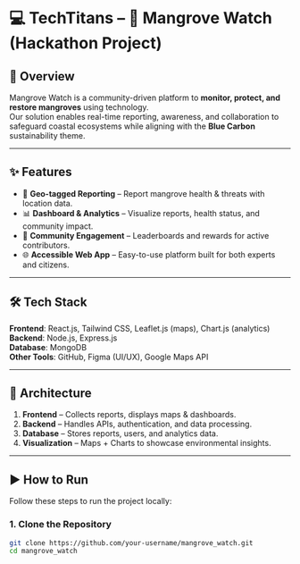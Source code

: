 # 💻 TechTitans – 🌱 Mangrove Watch (Hackathon Project)  

## 🚀 Overview  
Mangrove Watch is a community-driven platform to **monitor, protect, and restore mangroves** using technology.  
Our solution enables real-time reporting, awareness, and collaboration to safeguard coastal ecosystems while aligning with the **Blue Carbon** sustainability theme.  

---

## ✨ Features  
- 📍 **Geo-tagged Reporting** – Report mangrove health & threats with location data.  
- 📊 **Dashboard & Analytics** – Visualize reports, health status, and community impact.  
- 🤝 **Community Engagement** – Leaderboards and rewards for active contributors.  
- 🌐 **Accessible Web App** – Easy-to-use platform built for both experts and citizens.  

---

## 🛠️ Tech Stack  
**Frontend**: React.js, Tailwind CSS, Leaflet.js (maps), Chart.js (analytics)  
**Backend**: Node.js, Express.js  
**Database**: MongoDB  
**Other Tools**: GitHub, Figma (UI/UX), Google Maps API  

---

## 🧩 Architecture  
1. **Frontend** – Collects reports, displays maps & dashboards.  
2. **Backend** – Handles APIs, authentication, and data processing.  
3. **Database** – Stores reports, users, and analytics data.  
4. **Visualization** – Maps + Charts to showcase environmental insights.  

---

## ▶️ How to Run  

Follow these steps to run the project locally:  

### 1. Clone the Repository  
```bash
git clone https://github.com/your-username/mangrove_watch.git
cd mangrove_watch
